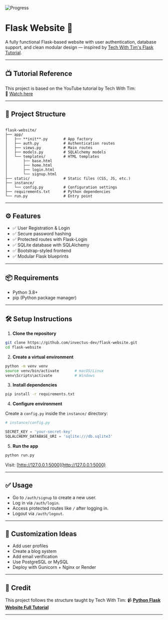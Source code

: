 
![Progress](https://img.shields.io/badge/Progress-40%25-yellowgreen?style=for-the-badge)


# Flask Website 🚀

A fully functional Flask-based website with user authentication, database support, and clean modular design — inspired by [Tech With Tim's Flask Tutorial](https://youtu.be/dam0GPOAvVI).

---

## 📺 Tutorial Reference

This project is based on the YouTube tutorial by Tech With Tim:  
🔗 [Watch here](https://youtu.be/dam0GPOAvVI)

---

## 📁 Project Structure

```

flask-website/
├── app/
│   ├── **init**.py       # App factory
│   ├── auth.py           # Authentication routes
│   ├── views.py          # Main routes
│   ├── models.py         # SQLAlchemy models
│   └── templates/        # HTML templates
│       ├── base.html
│       ├── home.html
│       ├── login.html
│       └── signup.html
├── static/               # Static files (CSS, JS, etc.)
├── instance/
│   └── config.py         # Configuration settings
├── requirements.txt      # Python dependencies
└── run.py                # Entry point

````

---

## ⚙️ Features

- ✅ User Registration & Login
- ✅ Secure password hashing
- ✅ Protected routes with Flask-Login
- ✅ SQLite database with SQLAlchemy
- ✅ Bootstrap-styled frontend
- ✅ Modular Flask blueprints

---

## 📦 Requirements

- Python 3.8+
- pip (Python package manager)

---

## 🛠️ Setup Instructions

1. **Clone the repository**

```bash
git clone https://github.com/invectus-dev/flask-website.git
cd flask-website
````

2. **Create a virtual environment**

```bash
python -m venv venv
source venv/bin/activate       # macOS/Linux
venv\Scripts\activate          # Windows
```

3. **Install dependencies**

```bash
pip install -r requirements.txt
```

4. **Configure environment**

Create a `config.py` inside the `instance/` directory:

```python
# instance/config.py

SECRET_KEY = 'your-secret-key'
SQLALCHEMY_DATABASE_URI = 'sqlite:///db.sqlite3'
```

5. **Run the app**

```bash
python run.py
```

Visit: [http://127.0.0.1:5000](http://127.0.0.1:5000)

---

## ✅ Usage

* Go to `/auth/signup` to create a new user.
* Log in via `/auth/login`.
* Access protected routes like `/` after logging in.
* Logout via `/auth/logout`.

---

## 🧩 Customization Ideas

* Add user profiles
* Create a blog system
* Add email verification
* Use PostgreSQL or MySQL
* Deploy with Gunicorn + Nginx or Render

---

## 🙌 Credit

This project follows the structure taught by Tech With Tim:
📹 **[Python Flask Website Full Tutorial](https://youtu.be/dam0GPOAvVI)**

---



